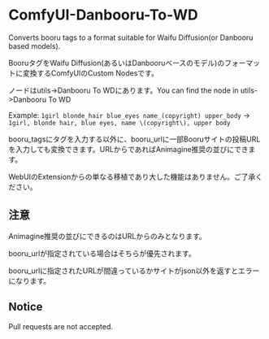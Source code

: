 # ComfyUI-Danbooru-To-WD
 Converts booru tags to a format suitable for Waifu Diffusion(or Danbooru based models).
 
 BooruタグをWaifu Diffusion(あるいはDanbooruベースのモデル)のフォーマットに変換するComfyUIのCustom Nodesです。
 
 ノードはutils->Danbooru To WDにあります。You can find the node in utils->Danbooru To WD
 
 Example: `1girl blonde_hair blue_eyes name_(copyright) upper_body` -> `1girl, blonde hair, blue eyes, name \(copyright\), upper body`
 
 booru_tagsにタグを入力する以外に、booru_urlに一部Booruサイトの投稿URLを入力しても変換できます。URLからであればAnimagine推奨の並びにできます。
 
 WebUIのExtensionからの単なる移植であり大した機能はありません。ご了承ください。

## 注意
 Animagine推奨の並びにできるのはURLからのみとなります。

 booru_urlが指定されている場合はそちらが優先されます。

 booru_urlに指定されたURLが間違っているかサイトがjson以外を返すとエラーになります。

## Notice
 Pull requests are not accepted.

